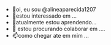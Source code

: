 - 👋oi, eu  sou @alineaparecida1207
- 👀estou interessado em ...
- 🌱atualmente estou aprendendo...
- 💞️ estou procurando colaborar em ....
- 📫como chegar ate em mim ...

<!---alineaparecida1207/alineaparecida1207e um repositorio especial porque seu 
--->
